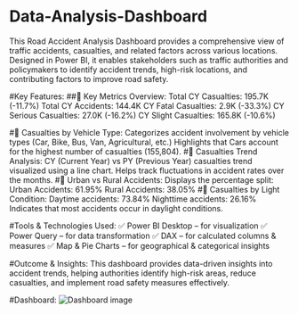 # Data-Analysis-Dashboard
This Road Accident Analysis Dashboard provides a comprehensive view of traffic accidents, casualties, and related factors across various locations. Designed in Power BI, it enables stakeholders such as traffic authorities and policymakers to identify accident trends, high-risk locations, and contributing factors to improve road safety.

#Key Features:
##🔹 Key Metrics Overview:
Total CY Casualties: 195.7K (-11.7%)
Total CY Accidents: 144.4K
CY Fatal Casualties: 2.9K (-33.3%)
CY Serious Casualties: 27.0K (-16.2%)
CY Slight Casualties: 165.8K (-10.6%)

#🔹 Casualties by Vehicle Type:
Categorizes accident involvement by vehicle types (Car, Bike, Bus, Van, Agricultural, etc.)
Highlights that Cars account for the highest number of casualties (155,804).
#🔹 Casualties Trend Analysis:
CY (Current Year) vs PY (Previous Year) casualties trend visualized using a line chart.
Helps track fluctuations in accident rates over the months.
#🔹 Urban vs Rural Accidents:
Displays the percentage split:
Urban Accidents: 61.95%
Rural Accidents: 38.05%
#🔹 Casualties by Light Condition:
Daytime accidents: 73.84%
Nighttime accidents: 26.16%
Indicates that most accidents occur in daylight conditions.

#Tools & Technologies Used:
✅ Power BI Desktop – for visualization
✅ Power Query – for data transformation
✅ DAX – for calculated columns & measures
✅ Map & Pie Charts – for geographical & categorical insights

#Outcome & Insights:
This dashboard provides data-driven insights into accident trends, helping authorities identify high-risk areas, reduce casualties, and implement road safety measures effectively.

#Dashboard:
![Dashboard image](https://github.com/user-attachments/assets/08dd9fd1-4c44-4fe0-b87c-2a489c843332)

